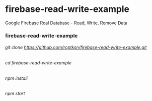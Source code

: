 # firebase-read-write-example
Google Firebase Real Database - Read, Write, Remove Data

### firebase-read-write-example
###### git clone https://github.com/rcptksn/firebase-read-write-example.git
###### cd firebase-read-write-example
###### npm install
###### npm start
